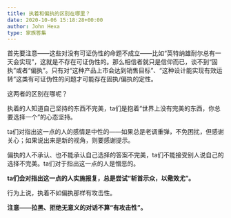 ```yaml
---
title: 执着和偏执的区别在哪里？
date: 2020-10-06 15:18:28+00:00
author: John Hexa
type: 家族答集
---
```

首先要注意——这些对没有可证伪性的命题不成立——比如“英特纳雄耐尔总有一天会实现”，这就是不存在可证伪性的。那么相信者就只是信仰而已，谈不到“固执”或者“偏执”。只有对“这种产品上市会达到销售目标”、“这种设计能实现有效运转”这类有可证伪性的问题才可能存在固执/偏执的定性。

这两者的区别在哪呢？

执着的人知道自己坚持的东西不完美，ta们是抱着“世界上没有完美的东西，你总要选择一个”的心态坚持。

ta们对指出这一点的人的感情是中性的——如果总是老调重弹，不免困扰，但感谢关心；如果说出来是新的视角，则要感谢提示。

偏执的人不承认、也不能承认自己选择的答案不完美，ta们不能接受别人说自己的选择不完美。ta们对于指出这一点的人是憎恶的。

**ta们会对指出这一点的人实施报复，总是尝试“斩首示众，以儆效尤”。**

行为上说，执着不如偏执那样有攻击性。

**注意——拉黑、拒绝无意义的对话不算“有攻击性”。**


